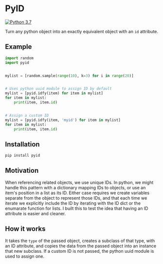 # PyID
[![Python 3.7](https://img.shields.io/badge/python-3.7-blue.svg)](https://www.python.org/downloads/release/python-370/)

Turn any python object into an exactly equivalent object with an `id` attribute.

## Example

```python
import random
import pyid


mylist = [random.sample(range(10), k=3) for i in range(20)]


# Uses python uuid module to assign ID by default
mylist = [pyid.idfy(item) for item in mylist]
for item in mylist:
    print(item, item.id)


# Assign a custom ID
mylist = [pyid.idfy(item, 'myid') for item in mylist]
for item in mylist:
    print(item, item.id)
```

## Installation

```bash
pip install pyid
```

## Motivation

When referencing related objects, we use unique IDs. In python, we might handle this pattern with a dictionary mapping IDs to objects, or use an item's position in a list as its ID. Either case requires we create variables separate from the object to represent those IDs, and that each time we iterate we explicitly include the ID by iterating with the ID dict or the enumarate function for lists. I built this to test the idea that having an ID attribute is easier and cleaner.

## How it works

It takes the `type` of the passed object, creates a subclass of that type, with an ID attribute, and copies the data from the passed object into an instance that new subclass. If a custom ID is not passed, the python uuid module is used to assign one.